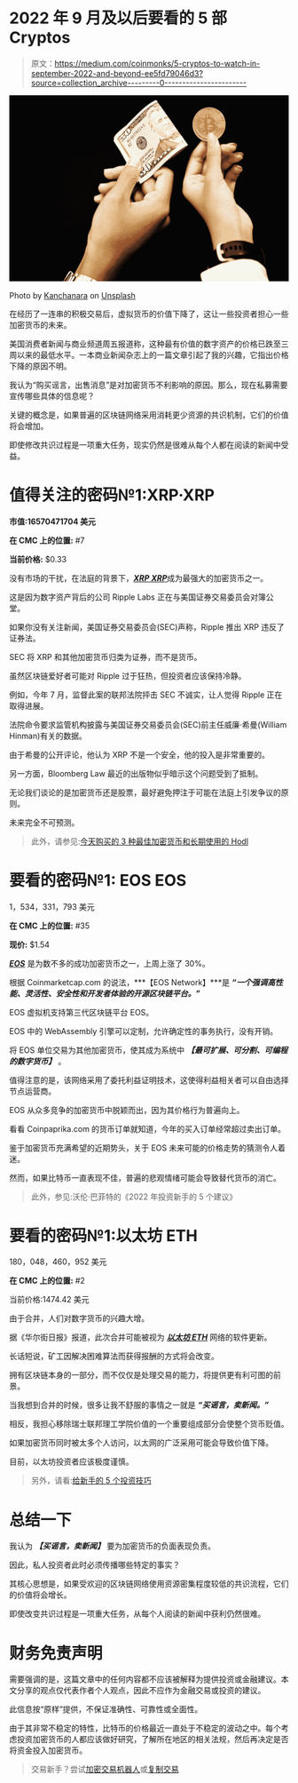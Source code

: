 # 2022 年 9 月及以后要看的 5 部 Cryptos

> 原文：<https://medium.com/coinmonks/5-cryptos-to-watch-in-september-2022-and-beyond-ee5fd79046d3?source=collection_archive---------0----------------------->

![](img/ef56de7d398889c3aa70ec155ebfdf23.png)

Photo by [Kanchanara](https://unsplash.com/@kanchanara?utm_source=medium&utm_medium=referral) on [Unsplash](https://unsplash.com?utm_source=medium&utm_medium=referral)

在经历了一连串的积极交易后，虚拟货币的价值下降了，这让一些投资者担心一些加密货币的未来。

美国消费者新闻与商业频道周五报道称，这种最有价值的数字资产的价格已跌至三周以来的最低水平。一本商业新闻杂志上的一篇文章引起了我的兴趣，它指出价格下降的原因不明。

我认为“购买谣言，出售消息”是对加密货币不利影响的原因。那么，现在私募需要宣传哪些具体的信息呢？

关键的概念是，如果普遍的区块链网络采用消耗更少资源的共识机制，它们的价值将会增加。

即使修改共识过程是一项重大任务，现实仍然是很难从每个人都在阅读的新闻中受益。

# 值得关注的密码№1:XRP·XRP

**市值:16570471704 美元**

**在 CMC 上的位置:** #7

**当前价格:** $0.33

没有市场的干扰，在法庭的背景下，[***XRP XRP***](https://coinmarketcap.com/currencies/xrp/)成为最强大的加密货币之一。

这是因为数字资产背后的公司 Ripple Labs 正在与美国证券交易委员会对簿公堂。

如果你没有关注新闻，美国证券交易委员会(SEC)声称，Ripple 推出 XRP 违反了证券法。

SEC 将 XRP 和其他加密货币归类为证券，而不是货币。

虽然区块链爱好者可能对 Ripple 过于狂热，但投资者应该保持冷静。

例如，今年 7 月，监督此案的联邦法院抨击 SEC 不诚实，让人觉得 Ripple 正在取得进展。

法院命令要求监管机构披露与美国证券交易委员会(SEC)前主任威廉·希曼(William Hinman)有关的数据。

由于希曼的公开评论，他认为 XRP 不是一个安全，他的投入是非常重要的。

另一方面，Bloomberg Law 最近的出版物似乎暗示这个问题受到了抵制。

无论我们谈论的是加密货币还是股票，最好避免押注于可能在法庭上引发争议的原则。

未来完全不可预测。

> 此外，请参见:[今天购买的 3 种最佳加密货币和长期使用的 Hodl](/coinmonks/3-best-cryptocurrency-to-buy-today-and-hodl-for-the-long-run-aa0a880f099?source=user_profile---------3----------------------------)

# 要看的密码№1: EOS EOS

1，534，331，793 美元

**在 CMC 上的位置:** #35

**现价:** $1.54

[***EOS***](https://coinmarketcap.com/currencies/eos/) 是为数不多的成功加密货币之一，上周上涨了 30%。

根据 Coinmarketcap.com 的说法，***【EOS Network】***是 ***“一个强调高性能、灵活性、安全性和开发者体验的开源区块链平台。”***

EOS 虚拟机支持第三代区块链平台 EOS。

EOS 中的 WebAssembly 引擎可以定制，允许确定性的事务执行，没有开销。

将 EOS 单位交易为其他加密货币，使其成为系统中 ***【最可扩展、可分割、可编程的数字货币】*** 。

值得注意的是，该网络采用了委托利益证明技术，这使得利益相关者可以自由选择节点运营商。

EOS 从众多竞争的加密货币中脱颖而出，因为其价格行为普遍向上。

看看 Coinpaprika.com 的货币订单就知道，今年的买入订单经常超过卖出订单。

鉴于加密货币充满希望的近期势头，关于 EOS 未来可能的价格走势的猜测令人着迷。

然而，如果比特币一直表现不佳，普遍的悲观情绪可能会导致替代货币的消亡。

> 此外，参见:沃伦·巴菲特的《2022 年投资新手的 5 个建议》

# 要看的密码№1:以太坊 ETH

180，048，460，952 美元

**在 CMC 上的位置:** #2

当前价格:1474.42 美元

由于合并，人们对数字货币的兴趣大增。

据《华尔街日报》报道，此次合并可能被视为 [***以太坊 ETH***](https://coinmarketcap.com/currencies/ethereum/) 网络的软件更新。

长话短说，矿工因解决困难算法而获得报酬的方式将会改变。

拥有区块链本身的一部分，而不仅仅是处理交易的能力，将提供更有利可图的前景。

当我想到合并的时候，很多让我不舒服的事情之一就是 ***“买谣言，卖新闻。”***

相反，我担心移除瑞士联邦理工学院价值的一个重要组成部分会使整个货币贬值。

如果加密货币同时被太多个人访问，以太网的广泛采用可能会导致价值下降。

目前，以太坊投资者应该极度谨慎。

> 另外，请看:[给新手的 5 个投资技巧](https://www.sammaiyaki.com/5-investing-tips-for-beginners-335c78898fee?source=user_profile---------2----------------------------)

# 总结一下

我认为 ***【买谣言，卖新闻】*** 要为加密货币的负面表现负责。

因此，私人投资者此时必须传播哪些特定的事实？

其核心思想是，如果受欢迎的区块链网络使用资源密集程度较低的共识流程，它们的价值将会增长。

即使改变共识过程是一项重大任务，从每个人阅读的新闻中获利仍然很难。

# **财务免责声明**

需要强调的是，这篇文章中的任何内容都不应该被解释为提供投资或金融建议。本文分享的观点仅代表作者个人观点，因此不应作为金融交易或投资的建议。

此信息按“原样”提供，不保证准确性、可靠性或全面性。

由于其非常不稳定的特性，比特币的价格最近一直处于不稳定的波动之中。每个考虑投资加密货币的人都应该做好研究，了解所在地区的相关法规，然后再决定是否将资金投入加密货币。

> 交易新手？尝试[加密交易机器人](/coinmonks/crypto-trading-bot-c2ffce8acb2a)或[复制交易](/coinmonks/top-10-crypto-copy-trading-platforms-for-beginners-d0c37c7d698c)
